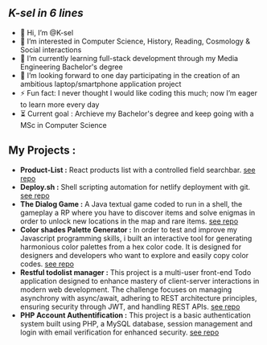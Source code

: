 ***K-sel in 6 lines***
---
- 👋 Hi, I’m @K-sel  
- 👀 I’m interested in Computer Science, History, Reading, Cosmology & Social interactions
- 🌱 I’m currently learning full-stack development through my Media Engineering Bachelor's degree  
- 💞️ I’m looking forward to one day participating in the creation of an ambitious laptop/smartphone application project  
- ⚡ Fun fact: I never thought I would like coding this much; now I’m eager to learn more every day
- ⏳ Current goal : Archieve my Bachelor's degree and keep going with a MSc in Computer Science

****My Projects :**** 
---
- **Product-List :** React products list with a controlled field searchbar. [see repo](https://github.com/K-sel/product-list)
- **Deploy.sh :** Shell scripting automation for netlify deployment with git. [see repo](https://github.com/K-sel/deploy.sh)
- **The Dialog Game :** A Java textual game coded to run in a shell, the gameplay a RP where you have to discover items and solve enigmas in order to unlock new locations in the map and rare items. [see repo](https://github.com/K-sel/TheDialogGame)
- **Color shades Palette Generator :** In order to test and improve my Javascript programming skills, i built an interactive tool for generating harmonious color palettes from a hex color code. It is designed for designers and developers who want to explore and easily copy color codes. [see repo](https://github.com/K-sel/palette-generator)
- **Restful todolist manager :** This project is a multi-user front-end Todo application designed to enhance mastery of client-server interactions in modern web development. The challenge focuses on managing asynchrony with async/await, adhering to REST architecture principles, ensuring security through JWT, and handling REST APIs. [see repo](https://github.com/K-sel/restful-todolist-manager)
- **PHP Account Authentification :** This project is a basic authentication system built using PHP, a MySQL database, session management and login with email verification for enhanced security. [see repo](https://github.com/K-sel/BasicAuthenticationPHP)







